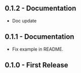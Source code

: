 ## 0.1.2 - Documentation
* Doc update

## 0.1.1 - Documentation
* Fix example in README.

## 0.1.0 - First Release
